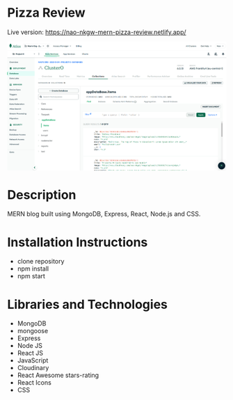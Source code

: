 # Pizza  Review

Live version: https://nao-nkgw-mern-pizza-review.netlify.app/

<a href="https://nao-nkgw-mern-pizza-review.netlify.app/" target="blank"><img align="center" src="./pizza-reveiw-backend.png" alt="image of Pizza Review"/></a>

# Description

MERN blog built using MongoDB, Express, React, Node.js and CSS.

# Installation Instructions

- clone repository
- npm install
- npm start

# Libraries and Technologies

- MongoDB
- mongoose
- Express
- Node JS
- React JS
- JavaScript
- Cloudinary
- React Awesome stars-rating
- React Icons
- CSS